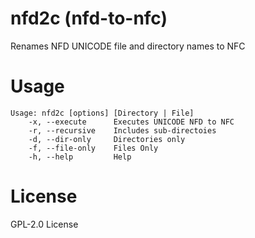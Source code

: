 # nfd2c (nfd-to-nfc)

Renames NFD UNICODE file and directory names to NFC


# Usage

```
Usage: nfd2c [options] [Directory | File]
    -x, --execute      Executes UNICODE NFD to NFC
    -r, --recursive    Includes sub-directoies
    -d, --dir-only     Directories only
    -f, --file-only    Files Only
    -h, --help         Help
```


# License

GPL-2.0 License


